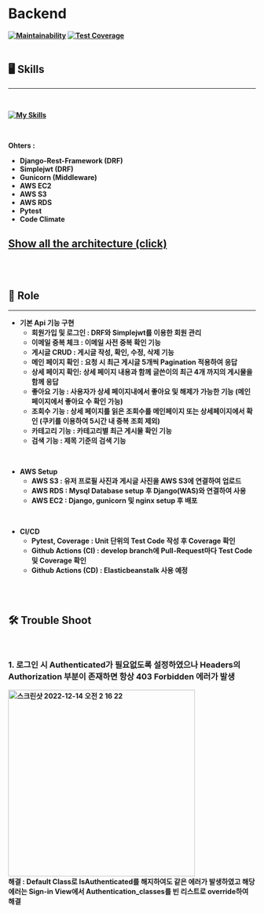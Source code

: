 # <strong>Backend

[![Maintainability](https://api.codeclimate.com/v1/badges/203b7f73823c7e2b1567/maintainability)](https://codeclimate.com/github/DongGuk-Seo/Backend/maintainability) [![Test Coverage](https://api.codeclimate.com/v1/badges/203b7f73823c7e2b1567/test_coverage)](https://codeclimate.com/github/DongGuk-Seo/Backend/test_coverage)
<br>
<br>

## 🖥 <strong>Skills
---
<br>

[![My Skills](https://skillicons.dev/icons?i=python,django,mysql,nginx,git,github,githubactions,aws,aws_s3)](https://skillicons.dev)

<br>

Ohters : <br>
- Django-Rest-Framework (DRF)
- Simplejwt (DRF)
- Gunicorn (Middleware)
- AWS EC2
- AWS S3
- AWS RDS
- Pytest
- Code Climate

## <a href="https://github.com/melonmarket#architecture"> Show all the architecture (click) </a>
<br>
<br>


## 🗿 <strong>Role</strong>
---
 - **기본 Api 기능 구현**
    - 회원가입 및 로그인 : DRF와 Simplejwt를 이용한 회원 관리
    - 이메일 중복 체크 : 이메일 사전 중복 확인 기능
    - 게시글 CRUD : 게시글 작성, 확인, 수정, 삭제 기능
    - 메인 페이지 확인 : 요청 시 최근 게시글 5개씩 Pagination 적용하여 응답
    - 상세 페이지 확인: 상세 페이지 내용과 함께 글쓴이의 최근 4개 까지의 게시물을 함께 응답
    - 좋아요 기능 : 사용자가 상세 페이지내에서 좋아요 및 해제가 가능한 기능 (메인 페이지에서 좋아요 수 확인 가능)
    - 조회수 기능 : 상세 페이지를 읽은 조회수를 메인페이지 또는 상세페이지에서 확인 (쿠키를 이용하여 5시간 내 중복 조회 제외)
    - 카테고리 기능 : 카테고리별 최근 게시물 확인 기능
    - 검색 기능 : 제목 기준의 검색 기능

<br>

 - **AWS Setup**
    - AWS S3 : 유저 프로필 사진과 게시글 사진을 AWS S3에 연결하여 업로드
    - AWS RDS : Mysql Database setup 후 Django(WAS)와 연결하여 사용
    - AWS EC2 : Django, gunicorn 및 nginx setup 후 배포

<br>

 - **CI/CD**
    - Pytest, Coverage : Unit 단위의 Test Code 작성 후 Coverage 확인
    - Github Actions (CI) : develop branch에 Pull-Request마다 Test Code 및 Coverage 확인
    - Github Actions (CD) : Elasticbeanstalk 사용 예정

<br>
<br>

## 🛠 <strong>Trouble Shoot</strong>

<br>

### 1. 로그인 시 Authenticated가 필요없도록 설정하였으나 Headers의 Authorization 부분이 존재하면 항상 403 Forbidden 에러가 발생

<img width="380" alt="스크린샷 2022-12-14 오전 2 16 22" src="https://user-images.githubusercontent.com/94242504/207400052-3af43bfe-b428-4205-8e7d-cb47e48b9817.png">

<br>
해결 : Default Class로 IsAuthenticated를 해지하여도 같은 에러가 발생하였고 해당 에러는 Sign-in View에서 Authentication_classes를 빈 리스트로 override하여 해결

